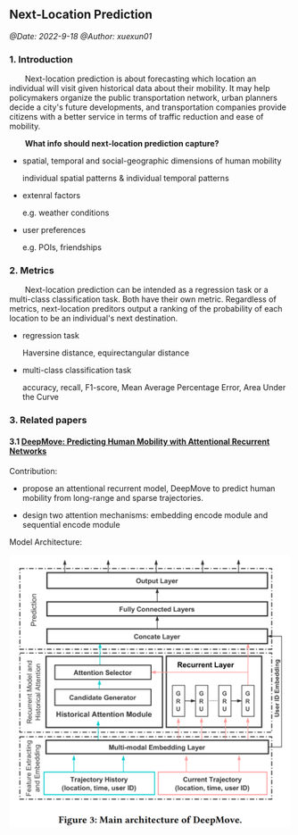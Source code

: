 ## Next-Location Prediction

*@Date: 2022-9-18*
*@Author: xuexun01*


### 1. Introduction

&emsp;&emsp;Next-location prediction is about forecasting which location an individual will visit given historical data about their mobility. It may help policymakers organize the public transportation network, urban planners decide a city's future developments, and transportation companies provide citizens with a better service in terms of traffic reduction and ease of mobility.

&emsp;&emsp;**What info should next-location prediction capture?**

* spatial, temporal and social-geographic dimensions of human mobility

    individual spatial patterns & individual temporal patterns

* extenral factors

    e.g. weather conditions

* user preferences

    e.g. POIs, friendships


### 2. Metrics

&emsp;&emsp;Next-location prediction can be intended as a regression task or a multi-class classification task. Both have their own metric. Regardless of metrics, next-location preditors output a ranking of the probability of each location to be an individual's next destination. 

* regression task

    Haversine distance, equirectangular distance

* multi-class classification task

    accuracy, recall, F1-score, Mean Average Percentage Error, Area Under the Curve


### 3. Related papers

#### 3.1 [DeepMove: Predicting Human Mobility with Attentional Recurrent Networks](./DeepMove%3A%20Predicting%20Human%20Mobility%20with%20Attentional%20Recurrent%20Networks.pdf)

Contribution:

* propose an attentional recurrent model, DeepMove to predict human mobility from long-range and sparse trajectories.

* design two attention mechanisms: embedding encode module and sequential encode module

Model Architecture:

![DeepMove](../images/DeepMove_architecture.png)